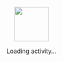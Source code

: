 <div align="center">
	<br>
	<br><br>
	<br><br>
	<br>
	<a title="loading" href="https://github.com/arzzen"><img src="https://enterprise.github.com/assets/spinners/octocat-spinner-128-26a44333917854c6794d55eac947b1277fced54f1f60c5df5d93431db8753bc5.gif" width="80" height="80"></a>
	<p>Loading activity...</p>
	<br>
	<br><br>
	<br><br>
	<br>
</div>
